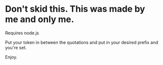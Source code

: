 # Don't skid this. This was made by me and only me.
Requires node.js

Put your token in between the quotations and put in your desired prefix and you're set.

Enjoy.
